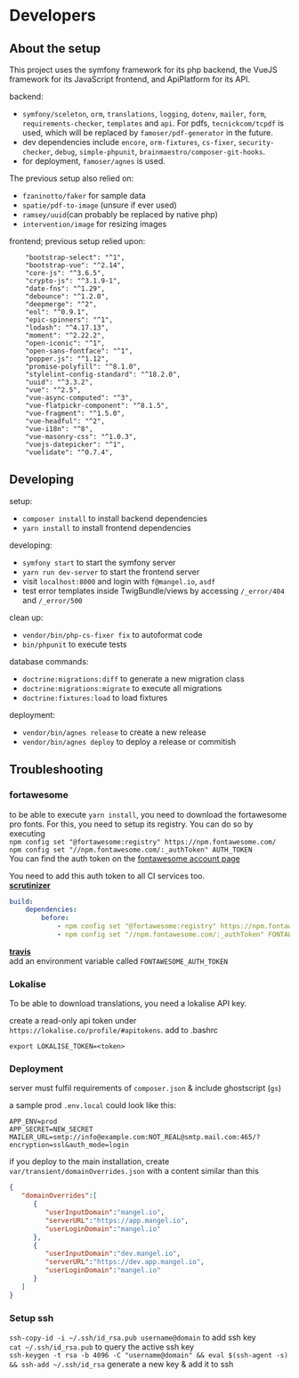 # Developers

## About the setup

This project uses the symfony framework for its php backend, the VueJS framework for its JavaScript frontend, and ApiPlatform for its API.

backend:
- `symfony/sceleton`, `orm`, `translations`, `logging`, `dotenv`, `mailer`, `form`, `requirements-checker`, `templates` and `api`. For pdfs, `tecnickcom/tcpdf` is used, which will be replaced by `famoser/pdf-generator` in the future.
- dev dependencies include `encore`, `orm-fixtures`, `cs-fixer`, `security-checker`, `debug`, `simple-phpunit`, `brainmaestro/composer-git-hooks`.
- for deployment, `famoser/agnes` is used.

The previous setup also relied on:
- `fzaninotto/faker` for sample data
- `spatie/pdf-to-image` (unsure if ever used)
- `ramsey/uuid`(can probably be replaced by native php)
- `intervention/image` for resizing images

frontend; previous setup relied upon:

```
    "bootstrap-select": "^1",
    "bootstrap-vue": "^2.14",
    "core-js": "^3.6.5",
    "crypto-js": "^3.1.9-1",
    "date-fns": "^1.29",
    "debounce": "^1.2.0",
    "deepmerge": "^2",
    "eol": "^0.9.1",
    "epic-spinners": "^1",
    "lodash": "^4.17.13",
    "moment": "^2.22.2",
    "open-iconic": "^1",
    "open-sans-fontface": "^1",
    "popper.js": "^1.12",
    "promise-polyfill": "^8.1.0",
    "stylelint-config-standard": "^18.2.0",
    "uuid": "^3.3.2",
    "vue": "^2.5",
    "vue-async-computed": "^3",
    "vue-flatpickr-component": "^8.1.5",
    "vue-fragment": "^1.5.0",
    "vue-headful": "^2",
    "vue-i18n": "^8",
    "vue-masonry-css": "^1.0.3",
    "vuejs-datepicker": "^1",
    "vuelidate": "^0.7.4",
```

## Developing

setup:
- `composer install` to install backend dependencies  
- `yarn install` to install frontend dependencies  

developing:
- `symfony start` to start the symfony server  
- `yarn run dev-server` to start the frontend server
- visit `localhost:8000` and login with `f@mangel.io`, `asdf`  
- test error templates inside TwigBundle/views by accessing `/_error/404` and `/_error/500`

clean up:
- `vendor/bin/php-cs-fixer fix` to autoformat code
- `bin/phpunit` to execute tests

database commands:
- `doctrine:migrations:diff` to generate a new migration class  
- `doctrine:migrations:migrate` to execute all migrations  
- `doctrine:fixtures:load` to load fixtures

deployment:
- `vendor/bin/agnes release` to create a new release
- `vendor/bin/agnes deploy` to deploy a release or commitish  

## Troubleshooting

### fortawesome

to be able to execute `yarn install`, you need to download the fortawesome pro fonts. 
For this, you need to setup its registry. You can do so by executing  
`npm config set "@fortawesome:registry" https://npm.fontawesome.com/`  
`npm config set "//npm.fontawesome.com/:_authToken" AUTH_TOKEN`  
You can find the auth token on the [fontawesome account page](https://fontawesome.com/account)

You need to add this auth token to all CI services too.  
[**scrutinizer**](https://scrutinizer-ci.com/g/mangelio/app/settings/build-config)
```yaml
build:
    dependencies:
        before:
            - npm config set "@fortawesome:registry" https://npm.fontawesome.com/
            - npm config set "//npm.fontawesome.com/:_authToken" FONTAWESOME_AUTH_TOKEN
```
[**travis**](https://travis-ci.org/mangelio/app/settings)  
add an environment variable called `FONTAWESOME_AUTH_TOKEN`

### Lokalise

To be able to download translations, you need a lokalise API key.

create a read-only api token under `https://lokalise.co/profile/#apitokens`.
add to .bashrc
```
export LOKALISE_TOKEN=<token>
```

### Deployment

server must fulfil requirements of `composer.json` & include ghostscript (`gs`)  

a sample prod `.env.local` could look like this:

```dotenv
APP_ENV=prod
APP_SECRET=NEW_SECRET
MAILER_URL=smtp://info@example.com:NOT_REAL@smtp.mail.com:465/?encryption=ssl&auth_mode=login
```

if you deploy to the main installation, create `var/transient/domainOverrides.json` with a content similar than this
```json
{
   "domainOverrides":[
      {
         "userInputDomain":"mangel.io",
         "serverURL":"https://app.mangel.io",
         "userLoginDomain":"mangel.io"
      },
      {
         "userInputDomain":"dev.mangel.io",
         "serverURL":"https://dev.app.mangel.io",
         "userLoginDomain":"mangel.io"
      }
   ]
}
```

### Setup ssh

`ssh-copy-id -i ~/.ssh/id_rsa.pub username@domain` to add ssh key  
`cat ~/.ssh/id_rsa.pub` to query the active ssh key  
`ssh-keygen -t rsa -b 4096 -C "username@domain" && eval $(ssh-agent -s) && ssh-add ~/.ssh/id_rsa` generate a new key & add it to ssh  
